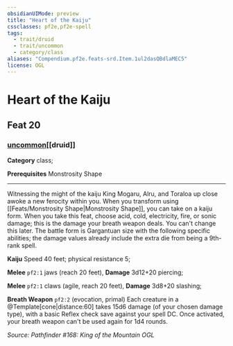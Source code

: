 ```yaml
---
obsidianUIMode: preview
title: "Heart of the Kaiju"
cssclasses: pf2e,pf2e-spell
tags:
  - trait/druid
  - trait/uncommon
  - category/class
aliases: "Compendium.pf2e.feats-srd.Item.1ul2dasQBdlaMEC5"
license: OGL
---
```

# Heart of the Kaiju
## Feat 20
### [uncommon](uncommon "Uncommon Rarity Trait")[[druid]]

**Category** class; 



**Prerequisites** Monstrosity Shape
* * *
Witnessing the might of the kaiju King Mogaru, Alru, and Toraloa up close awoke a new ferocity within you. When you transform using [[Feats/Monstrosity Shape|Monstrosity Shape]], you can take on a kaiju form. When you take this feat, choose acid, cold, electricity, fire, or sonic damage; this is the damage your breath weapon deals. You can't change this later. The battle form is Gargantuan size with the following specific abilities; the damage values already include the extra die from being a 9th-rank spell.

**Kaiju** Speed 40 feet; physical resistance 5;

**Melee** `pf2:1` jaws (reach 20 feet), **Damage** 3d12+20 piercing;

**Melee** `pf2:1` claws (agile, reach 20 feet), **Damage** 3d8+20 slashing;

**Breath Weapon** `pf2:2` (evocation, primal) Each creature in a @Template\[cone|distance:60\] takes 15d6 damage (of your chosen damage type), with a basic Reflex check save against your spell DC. Once activated, your breath weapon can't be used again for 1d4 rounds.

*Source: Pathfinder #168: King of the Mountain*
*OGL*